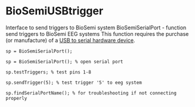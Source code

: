 # BioSemiUSBtrigger
Interface to send triggers to BioSemi system 
BioSemiSerialPort - function send triggers to BioSemi EEG systems 
This function requires the purchase (or manufacture) of a [USB to serial 
hardware device](https://www.biosemi.com/faq/USB%20Trigger%20interface%20cable.htm). 

`sp = BioSemiSerialPort();` 

`sp = BioSemiSerialPort(); % open serial port ` 

`sp.testTriggers; % test pins 1-8` 

`sp.sendTrigger(5); % test trigger '5' to eeg system` 

`sp.findSerialPortName(); % for troubleshooting if not connecting properly` 
